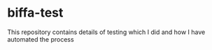 # biffa-test
This repository contains details of testing which I did and how I have automated the process
